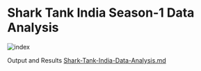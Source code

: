 <h1>Shark Tank India Season-1 Data Analysis</h1>

![index](https://user-images.githubusercontent.com/62764698/173048770-6195aa4f-2416-4f1d-9ae9-315ba80500bc.jpg)

Output and Results [Shark-Tank-India-Data-Analysis.md](https://github.com/Sarwesh2003/Shark-Tank-India-Data-Analysis/blob/main/Shark-Tank-India-Data-Analysis.md)
